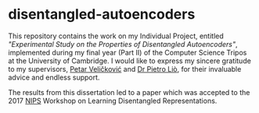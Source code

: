 # disentangled-autoencoders

This repository contains the work on my Individual Project, entitled *"Experimental Study on the Properties of Disentangled Autoencoders"*, implemented during my final year (Part II) of the Computer Science Tripos at the University of Cambridge. I would like to express my sincere gratitude to my supervisors, [Petar Veličković](https://www.cl.cam.ac.uk/~pv273/) and [Dr Pietro Liò](http://www.cl.cam.ac.uk/~pl219/), for their invaluable advice and endless support.

The results from this dissertation led to a paper which was accepted to the 2017 [NIPS](https://nips.cc/) Workshop on Learning Disentangled Representations.
